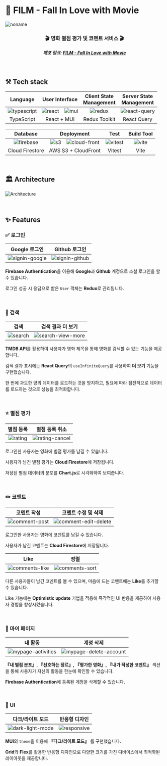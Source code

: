 # 🎥 FILM - Fall In Love with Movie
![noname](https://github.com/donghun-k/fall-in-love-with-movie/assets/60064471/bccd41af-dac3-44ed-9ab3-d3465baa1fac)

<h3 align="center">🎬 영화 별점 평가 및 코멘트 서비스 🎬</h3>
<h5 align="center">배포 링크: <a href="https://fall-in-love-with-movie.site">FILM - Fall In Love with Movie</a></h5>
<br/>

## ⚒️ Tech stack
|Language|User Interface|Client State<br>Management|Server State<br>Management|
|:---:|:---:|:---:|:---:|
|![typescript](https://github.com/donghun-k/fall-in-love-with-movie/assets/60064471/c08c5cfd-51c2-4ba7-8e72-3d45a2c7463d)|![react](https://github.com/donghun-k/fall-in-love-with-movie/assets/60064471/88482791-9a28-4a79-8a78-2e9a8e0788aa)&nbsp;&nbsp;&nbsp;&nbsp;![mui](https://github.com/donghun-k/fall-in-love-with-movie/assets/60064471/bb9ed19b-d242-4363-a13e-64be34a9d312)|![redux](https://github.com/donghun-k/fall-in-love-with-movie/assets/60064471/90e3c6c5-e7ae-4fbb-a87e-a0a60f8d50d0)|![react-query](https://github.com/donghun-k/fall-in-love-with-movie/assets/60064471/f3ae2ebe-a4ce-4109-825e-de5006dd147e)|
|TypeScript|React + MUI|Redux Toolkit|React Query|

|Database|Deployment|Test|Build Tool|
|:---:|:---:|:---:|:---:|
|![firebase](https://github.com/donghun-k/fall-in-love-with-movie/assets/60064471/8056df3a-380a-4b18-a45b-7c8a1403efd6)|![s3](https://github.com/donghun-k/fall-in-love-with-movie/assets/60064471/b49c207d-431d-417f-952e-9faa3ba25ef8)&nbsp;&nbsp;&nbsp;&nbsp;![cloud-front](https://github.com/donghun-k/fall-in-love-with-movie/assets/60064471/27e70884-9c1e-4805-b100-a227375549ba)|![vitest](https://github.com/donghun-k/fall-in-love-with-movie/assets/60064471/9eb460f6-253a-4e33-98f7-1047b25c3d30)|![vite](https://github.com/donghun-k/fall-in-love-with-movie/assets/60064471/b515fdc3-b21b-447a-973e-1f8dc30dffec)|
|Cloud Firestore|AWS S3 + CloudFront|Vitest|Vite|
<br/>

## 🏛️ Architecture
![Architecture](https://github.com/donghun-k/fall-in-love-with-movie/assets/60064471/9c1c203e-5f5e-440c-96b0-f2ecb05e3ddd)

<br/>

## ✨ Features
### ✅ 로그인
|Google 로그인|Github 로그인|
|:---:|:---:|
|![signin-google](https://github.com/donghun-k/fall-in-love-with-movie/assets/60064471/e845057b-b56b-4024-ba91-f9e93eda96ef)|![signin-github](https://github.com/donghun-k/fall-in-love-with-movie/assets/60064471/aee8ba0c-cc6a-4039-bc5f-83c4ca11ef30)|

**Firebase Authentication**을 이용해 **Google**과 **Github** 계정으로 소셜 로그인을 할 수 있습니다.

로그인 성공 시 응답으로 받은 `User` 객체는 **Redux**로 관리됩니다. 

<br/>

### 🔎 검색
|검색|검색 결과 더 보기|
|:---:|:---:|
|![search](https://github.com/donghun-k/fall-in-love-with-movie/assets/60064471/516b519e-e0b6-4731-a25b-d464dd882904)|![search-view-more](https://github.com/donghun-k/fall-in-love-with-movie/assets/60064471/5814479c-1781-4dfc-8403-af8b930fe71f)|

**TMDB API**를 활용하여 사용자가 영화 제목을 통해 영화를 검색할 수 있는 기능을 제공합니다.

검색 결과 표시에는 **React Query**의 `useInfiniteQuery`를 사용하여 **더 보기** 기능을 구현했습니다.

한 번에 과도한 양의 데이터를 로드하는 것을 방지하고, 필요에 따라 점진적으로 데이터를 로드하는 것으로 성능을 최적화합니다.

<br/>

### ⭐ 별점 평가
|별점 등록|별점 등록 취소|
|:---:|:---:|
|![rating](https://github.com/donghun-k/fall-in-love-with-movie/assets/60064471/fdc0f775-b747-4567-a2d6-aaa7f6e71f61)|![rating-cancel](https://github.com/donghun-k/fall-in-love-with-movie/assets/60064471/1ec5e8f9-a7aa-4a57-a9cc-77f9962317da)|

로그인한 사용자는 영화에 별점 평가를 남길 수 있습니다.

사용자가 남긴 별점 평가는 **Cloud Firestore**에 저장됩니다.

저장된 별점 데이터의 분포를 **Chart.js**로 시각화하여 보여줍니다.

<br/>

### ✏️ 코멘트
|코멘트 작성|코멘트 수정 및 삭제|
|:---:|:---:|
|![comment-post](https://github.com/donghun-k/fall-in-love-with-movie/assets/60064471/9db676b3-09cf-429b-9b26-08c5b66d93c4)|![comment-edit-delete](https://github.com/donghun-k/fall-in-love-with-movie/assets/60064471/c7d5a73b-5a2b-4454-9df7-201b26be1026)|

로그인한 사용자는 영화에 코멘트를 남길 수 있습니다.

사용자가 남긴 코멘트는 **Cloud Firestore**에 저장됩니다.

|Like|정렬|
|:---:|:---:|
|![comments-like](https://github.com/donghun-k/fall-in-love-with-movie/assets/60064471/29eef57f-2ecd-4b0d-9c59-59cbe44d7983)|![comments-sort](https://github.com/donghun-k/fall-in-love-with-movie/assets/60064471/de86fcc1-1f4d-4664-89bb-1d53ba5176d6)|

다른 사용자들이 남긴 코멘트를 볼 수 있으며, 마음에 드는 코멘트에는 **Like**를 추가할 수 있습니다.

Like 기능에는 **Optimistic update** 기법을 적용해 즉각적인 UI 반응을 제공하여 사용자 경험을 향상시켰습니다.

<br/>

### 👤 마이 페이지
|내 활동|계정 삭제|
|:---:|:---:|
|![mypage-activities](https://github.com/donghun-k/fall-in-love-with-movie/assets/60064471/0e274669-3ba5-4fea-9779-65a6394328aa)|![mypage-delete-account](https://github.com/donghun-k/fall-in-love-with-movie/assets/60064471/f1c12ca6-c8dc-4918-a67a-8c8d7ce17826)|

**『내 별점 분포』, 『선호하는 장르』, 『평가한 영화』, 『내가 작성한 코멘트』** 섹션을 통해 사용자가 자신의 활동을 한눈에 확인할 수 있습니다.

**Firebase Authentication**에 등록된 계정을 삭제할 수 있습니다.

<br/>

### 💄 UI
|다크/라이트 모드|반응형 디자인|
|:---:|:---:|
|![dark-light-mode](https://github.com/donghun-k/fall-in-love-with-movie/assets/60064471/cba19f4f-95e7-4806-b1e0-b832bec0a7ca)|![responsive](https://github.com/donghun-k/fall-in-love-with-movie/assets/60064471/584c8251-0f59-4604-8119-4025e2154ec1)|

**MUI**의 `theme`을 이용해 **『다크/라이트 모드』** 를 구현했습니다.

**Grid**와 **Flex**를 활용한 반응형 디자인으로 다양한 크기를 가진 디바이스에서 최적화된 레이아웃을 제공합니다.
